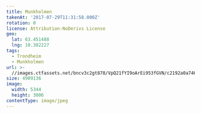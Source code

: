 ```yaml
---
title: Munkholmen
takenAt: '2017-07-29T11:31:58.000Z'
rotation: 0
license: Attribution-NoDerivs License
geo:
  lat: 63.451488
  lng: 10.382227
tags:
  - Trondheim
  - Munkholmen
url: >-
  //images.ctfassets.net/bncv3c2gt878/VpQ21fYI9oArEi953fGVN/c2192a0a74641dcedf3d38fc6b65fe80/munkholmen_35853489550_o
size: 4909136
image:
  width: 5344
  height: 3006
contentType: image/jpeg
---
```


